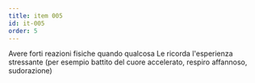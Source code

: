 ```yaml
---
title: item 005
id: it-005
order: 5
---
```

Avere forti reazioni fisiche quando qualcosa Le ricorda l'esperienza stressante (per esempio battito del cuore accelerato,
respiro affannoso, sudorazione)